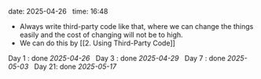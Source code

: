 date: 2025-04-26  
time: 16:48  

- Always write third-party code like that, where we can change the things easily and the cost of changing will not be to high.
- We can do this by  [[2. Using Third-Party Code]]
  

Day 1 : done *2025-04-26*  
Day 3 : done *2025-04-29*  
Day 7 : done *2025-05-03*  
Day 21: done *2025-05-17*